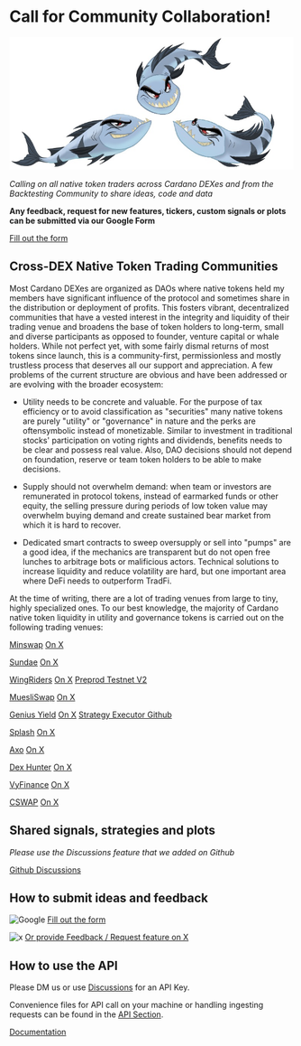 # Call for Community Collaboration!

![Barracudas](https://github.com/Sapient-Predictive-Analytics/dataportal/blob/main/community/gathering.jpg)

*Calling on all native token traders across Cardano DEXes and from the Backtesting Community to share ideas, code and data*

**Any feedback, request for new features, tickers, custom signals or plots can be submitted via our Google Form**

[Fill out the form](https://forms.gle/H1fMqNMmyYhaVepV6)

## Cross-DEX Native Token Trading Communities
Most Cardano DEXes are organized as DAOs where native tokens held my members have significant influence of the protocol and sometimes share in the distribution or deployment of profits. This fosters vibrant, decentralized communities that have a vested interest in the integrity and liquidity of their trading venue and broadens the base of token holders to long-term, small and diverse participants as opposed to founder, venture capital or whale holders. While not perfect yet, with some fairly dismal returns of most tokens since launch, this is a community-first, permissionless and mostly trustless process that deserves all our support and appreciation. A few problems of the current structure are obvious and have been addressed or are evolving with the broader ecosystem:

* Utility needs to be concrete and valuable. For the purpose of tax efficiency or to avoid classification as "securities" many native tokens are purely "utility" or "governance" in nature and the perks are oftensymbolic instead of monetizable. Similar to investment in traditional stocks' participation on voting rights and dividends, benefits needs to be clear and possess real value. Also, DAO decisions should not depend on foundation, reserve or team token holders to be able to make decisions.
  
* Supply should not overwhelm demand: when team or investors are remunerated in protocol tokens, instead of earmarked funds or other equity, the selling pressure during periods of low token value may overwhelm buying demand and create sustained bear market from which it is hard to recover.

* Dedicated smart contracts to sweep oversupply or sell into "pumps" are a good idea, if the mechanics are transparent but do not open free lunches to arbitrage bots or malificious actors. Technical solutions to increase liquidity and reduce volatility are hard, but one important area where DeFi needs to outperform TradFi.

At the time of writing, there are a lot of trading venues from large to tiny, highly specialized ones. To our best knowledge, the majority of Cardano native token liquidity in utility and governance tokens is carried out on the following trading venues:

[Minswap](https://minswap.org/)
[On X](https://x.com/MinswapDEX)

[Sundae](https://sundae.fi/)
[On X](https://x.com/SundaeSwap)

[WingRiders](https://www.wingriders.com/)
[On X](https://x.com/wingriderscom)
[Preprod Testnet V2](https://app.preprod.wingriders.com/)

[MuesliSwap](https://muesliswap.com/)
[On X](https://x.com/muesliswap?lang=en)

[Genius Yield](https://www.geniusyield.co/)
[On X](https://x.com/geniusyieldo)
[Strategy Executor Github](https://github.com/geniusyield/strategy-executor)

[Splash](https://www.splash.trade/)
[On X](https://x.com/splashprotocol)

[Axo](https://www.axo.trade/)
[On X](https://x.com/axotrade)

[Dex Hunter](https://www.dexhunter.io/)
[On X](https://x.com/DexHunterIO)

[VyFinance](https://app.vyfi.io/dex)
[On X](https://x.com/VyFiOfficial)

[CSWAP](https://www.cswap.info/)
[On X](https://x.com/cswapdex?lang=en)


## Shared signals, strategies and plots
*Please use the Discussions feature that we added on Github*

[Github Discussions](https://github.com/Sapient-Predictive-Analytics/dataportal/discussions)

## How to submit ideas and feedback

![Google](https://img.shields.io/badge/google-4285F4?style=for-the-badge&logo=google&logoColor=white)
[Fill out the form](https://forms.gle/H1fMqNMmyYhaVepV6)

![x](http://i.imgur.com/tXSoThF.png)
[Or provide Feedback / Request feature on X](https://twitter.com/SapientSwarm)

## How to use the API
Please DM us or use [Discussions]((https://github.com/Sapient-Predictive-Analytics/dataportal/discussions)) for an API Key.

Convenience files for API call on your machine or handling ingesting requests can be found in the [API Section](https://github.com/Sapient-Predictive-Analytics/dataportal/tree/main/api).

[Documentation](https://github.com/Sapient-Predictive-Analytics/dataportal/blob/main/api/documentationAPI.md)
